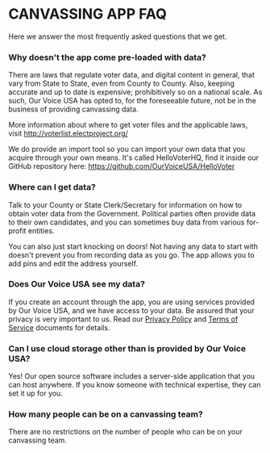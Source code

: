# CANVASSING APP FAQ

Here we answer the most frequently asked questions that we get.

### Why doesn't the app come pre-loaded with data?

There are laws that regulate voter data, and digital content in general, that vary from State to State, even from County to County. Also, keeping accurate and up to date is expensive; prohibitively so on a national scale. As such, Our Voice USA has opted to, for the foreseeable future, not be in the business of providing canvassing data.

More information about where to get voter files and the applicable laws, visit http://voterlist.electproject.org/

We do provide an import tool so you can import your own data that you acquire through your own means. It's called HelloVoterHQ, find it inside our GitHub repository here: https://github.com/OurVoiceUSA/HelloVoter

### Where can I get data?

Talk to your County or State Clerk/Secretary for information on how to obtain voter data from the Government. Political parties often provide data to their own candidates, and you can sometimes buy data from various for-profit entities.

You can also just start knocking on doors! Not having any data to start with doesn't prevent you from recording data as you go. The app allows you to add pins and edit the address yourself.

### Does Our Voice USA see my data?

If you create an account through the app, you are using services provided by Our Voice USA, and we have access to your data. Be assured that your privacy is very important to us. Read our [Privacy Policy](Privacy-Policy.md) and [Terms of Service](Terms-of-Service.md) documents for details.

### Can I use cloud storage other than is provided by Our Voice USA?

Yes! Our open source software includes a server-side application that you can host anywhere. If you know someone with technical expertise, they can set it up for you.

### How many people can be on a canvassing team?

There are no restrictions on the number of people who can be on your canvassing team.
